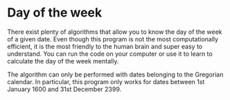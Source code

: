 # Day of the week

There exist plenty of algorithms that allow you to know the day of the week of a given date. Even though this program is not the most computationally efficient, it is the most friendly to the human brain and super easy to understand. You can run the code on your computer or use it to learn to calculate the day of the week mentally. 

The algorithm can only be performed with dates belonging to the Gregorian calendar. In particular, this program only works for dates between 1st January 1600 and 31st December 2399.
